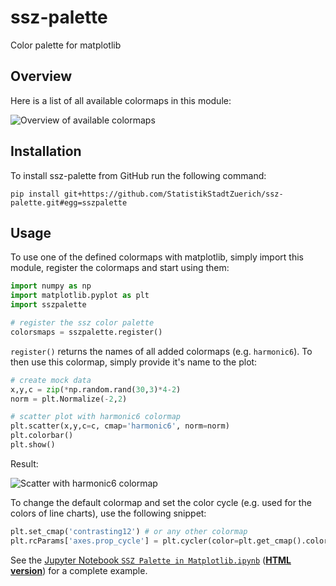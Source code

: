 # ssz-palette
Color palette for matplotlib

## Overview

Here is a list of all available colormaps in this module:

![Overview of available colormaps](https://user-images.githubusercontent.com/538415/114397915-7a5db900-9b9f-11eb-805c-b9976569859e.png)

## Installation

To install ssz-palette from GitHub run the following command:

```
pip install git+https://github.com/StatistikStadtZuerich/ssz-palette.git#egg=sszpalette
```

## Usage

To use one of the defined colormaps with matplotlib, simply import this module, register the colormaps and start using them:

```python
import numpy as np
import matplotlib.pyplot as plt
import sszpalette

# register the ssz color palette
colorsmaps = sszpalette.register()
```

`register()` returns the names of all added colormaps (e.g. `harmonic6`).
To then use this colormap, simply provide it's name to the plot:

```python
# create mock data
x,y,c = zip(*np.random.rand(30,3)*4-2)
norm = plt.Normalize(-2,2)

# scatter plot with harmonic6 colormap
plt.scatter(x,y,c=c, cmap='harmonic6', norm=norm)
plt.colorbar()
plt.show()
```

Result:

![Scatter with harmonic6 colormap](https://user-images.githubusercontent.com/538415/114397996-919ca680-9b9f-11eb-956e-30799688d700.png)


To change the default colormap and set the color cycle (e.g. used for the colors of line charts), use the following snippet:

```python
plt.set_cmap('contrasting12') # or any other colormap
plt.rcParams['axes.prop_cycle'] = plt.cycler(color=plt.get_cmap().colors)
```


See the [Jupyter Notebook `SSZ Palette in Matplotlib.ipynb`](https://github.com/StatistikStadtZuerich/ssz-palette/blob/main/SSZ%20Palette%20in%20Matplotlib.ipynb) ([**HTML version**](https://statistikstadtzuerich.github.io/ssz-palette/example.html)) for a complete example.
